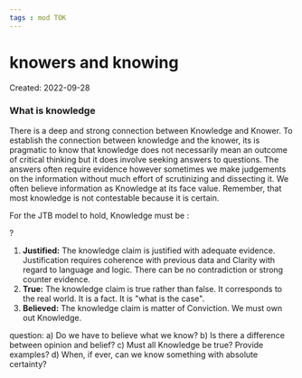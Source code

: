 ```yaml
---
tags : mod TOK
---
```

# knowers and knowing
Created: 2022-09-28

### **What is knowledge** 
There is a deep and strong connection between Knowledge and Knower. To establish the connection between knowledge and the knower, its is pragmatic to know that knowledge does not necessarily mean an outcome of critical thinking but it does involve seeking answers to questions. The answers often require evidence however sometimes we make judgements on the information without much effort of scrutinizing and dissecting it. We often believe information as Knowledge at its face value. Remember, that most knowledge is not contestable because it is certain. 

For the JTB model to hold, Knowledge must be :

?
1. **Justified:** 
The knowledge claim is justified with adequate evidence. Justification requires coherence with previous data and Clarity with regard to language and logic. There can be no contradiction or strong counter evidence.
3.  **True:** 
The knowledge claim is true rather than false. It corresponds to the real world. It is a fact. It is "what is the case".
4.  **Believed:** 
The knowledge claim is matter of Conviction. We must own out Knowledge.
<!--SR:!2022-10-04,1,190-->

question: 
a) Do we have to believe what we know?
b) Is there a difference between opinion and belief?
c) Must all Knowledge be true? Provide examples?
d) When, if ever, can we know something with absolute certainty? 